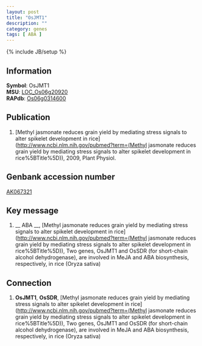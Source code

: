 ```yaml
---
layout: post
title: "OsJMT1"
description: ""
category: genes
tags: [ ABA ]
---
```

{% include JB/setup %}

## Information
__Symbol__: OsJMT1  
__MSU__: [LOC_Os06g20920](http://rice.plantbiology.msu.edu/cgi-bin/ORF_infopage.cgi?orf=LOC_Os06g20920)  
__RAPdb__: [Os06g0314600](http://rapdb.dna.affrc.go.jp/viewer/gbrowse_details/irgsp1?name=Os06g0314600)  

## Publication
1. [Methyl jasmonate reduces grain yield by mediating stress signals to alter spikelet development in rice](http://www.ncbi.nlm.nih.gov/pubmed?term=(Methyl jasmonate reduces grain yield by mediating stress signals to alter spikelet development in rice%5BTitle%5D)), 2009, Plant Physiol.

## Genbank accession number
[AK067321](http://www.ncbi.nlm.nih.gov/nuccore/AK067321)

## Key message
1. __ ABA __, [Methyl jasmonate reduces grain yield by mediating stress signals to alter spikelet development in rice](http://www.ncbi.nlm.nih.gov/pubmed?term=(Methyl jasmonate reduces grain yield by mediating stress signals to alter spikelet development in rice%5BTitle%5D)),  Two genes, OsJMT1 and OsSDR (for short-chain alcohol dehydrogenase), are involved in MeJA and ABA biosynthesis, respectively, in rice (Oryza sativa)

## Connection
1. __OsJMT1__, __OsSDR__, [Methyl jasmonate reduces grain yield by mediating stress signals to alter spikelet development in rice](http://www.ncbi.nlm.nih.gov/pubmed?term=(Methyl jasmonate reduces grain yield by mediating stress signals to alter spikelet development in rice%5BTitle%5D)),  Two genes, OsJMT1 and OsSDR (for short-chain alcohol dehydrogenase), are involved in MeJA and ABA biosynthesis, respectively, in rice (Oryza sativa)


